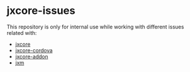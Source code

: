 jxcore-issues
=============

This repository is only for internal use while working with different issues related with:

* [jxcore](https://github.com/jxcore/jxcore)
* [jxcore-cordova](https://github.com/jxcore/jxcore-cordova)
* [jxcore-addon](https://github.com/jxcore/jxcore-addon)
* [jxm](https://github.com/jxcore/jxm)